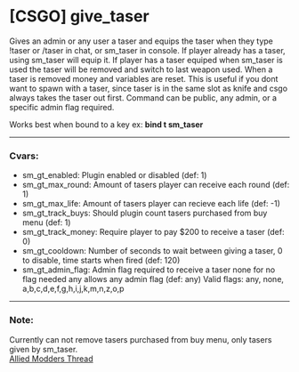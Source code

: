 # [CSGO] give_taser
Gives an admin or any user a taser and equips the taser when they type !taser or /taser in chat, or sm_taser in console. 
If player already has a taser, using sm_taser will equip it. 
If player has a taser equiped when sm_taser is used the taser will be removed and switch to last weapon used. 
When a taser is removed money and variables are reset. 
This is useful if you dont want to spawn with a taser, since taser is in the same slot as knife and csgo always takes the taser out first. 
Command can be public, any admin, or a specific admin flag required.
   
Works best when bound to a key ex:  **bind t sm_taser**

---
### Cvars:  
* sm_gt_enabled: Plugin enabled or disabled (def: 1)
* sm_gt_max_round: Amount of tasers player can receive each round (def: 1)
* sm_gt_max_life: Amount of tasers player can recieve each life (def: -1)
* sm_gt_track_buys: Should plugin count tasers purchased from buy menu (def: 1)
* sm_gt_track_money: Require player to pay $200 to receive a taser (def: 0)
* sm_gt_cooldown: Number of seconds to wait between giving a taser, 0 to disable, time starts when fired (def: 120)
* sm_gt_admin_flag: Admin flag required to receive a taser none for no flag needed any allows any admin flag (def: any)
Valid flags: any, none, a,b,c,d,e,f,g,h,i,j,k,m,n,z,o,p

---
### Note:
Currently can not remove tasers purchased from buy menu, only tasers given by sm_taser.  
[Allied Modders Thread](https://forums.alliedmods.net/showthread.php?t=286092 "Allied Modders Thread")